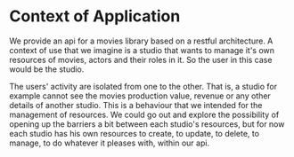 # Context of Application

We provide an api for a movies library based on a restful architecture. A context of use that we imagine is a studio that wants to manage it's own resources of movies, actors and their roles in it. So the user in this case would be the studio.

The users' activity are isolated from one to the other. That is, a studio for example cannot see the movies production value, revenue or any other details of another studio. This is a behaviour that we intended for the management of resources. We could go out and explore the possibility of opening up the barriers a bit between each studio's resources, but for now each studio has his own resources to create, to update, to delete, to manage, to do whatever it pleases with, within our api.